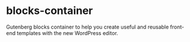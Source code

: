 # blocks-container
Gutenberg blocks container to help you create useful and reusable front-end templates with the new WordPress editor.
